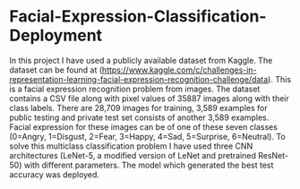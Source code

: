 # Facial-Expression-Classification-Deployment
In this project I have used a publicly available dataset from Kaggle. The dataset can be found at (https://www.kaggle.com/c/challenges-in-representation-learning-facial-expression-recognition-challenge/data). This is a facial expression recognition problem from images. The dataset contains a CSV file along with pixel values of 35887 images along with their class labels. There are 28,709 images for training, 3,589 examples for public testing and private test set consists of another 3,589 examples. Facial expression for these images can be of one of these seven classes (0=Angry, 1=Disgust, 2=Fear, 3=Happy, 4=Sad, 5=Surprise, 6=Neutral). To solve this multiclass classification problem I have used three CNN architectures (LeNet-5, a modified version of LeNet and pretrained ResNet-50) with different parameters. The model which generated the best test accuracy was deployed.
